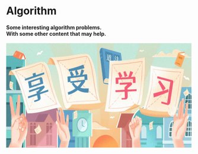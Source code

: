 # Algorithm
**Some interesting algorithm problems.**<br>
**With some other content that may help.**<br><br>
<img src="https://github.com/Ohzyysama/Algorithm/blob/main/enjoy.png" width="500" height="auto" alt="Enjoy">
